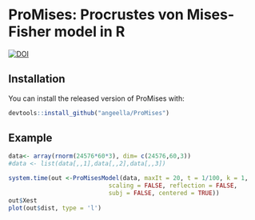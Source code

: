 # ProMises: Procrustes von Mises-Fisher model in R
 
 [![DOI](https://zenodo.org/badge/290147620.svg)](https://zenodo.org/badge/latestdoi/290147620)

 
## Installation

You can install the released version of ProMises with:

``` r
devtools::install_github("angeella/ProMises")
``` 
 
## Example 
 
```r
data<- array(rnorm(24576*60*3), dim= c(24576,60,3))
#data <- list(data[,,1],data[,,2],data[,,3])

system.time(out <-ProMisesModel(data, maxIt = 20, t = 1/100, k = 1,
                            scaling = FALSE, reflection = FALSE, 
                            subj = FALSE, centered = TRUE))
out$Xest
plot(out$dist, type = 'l')
```

